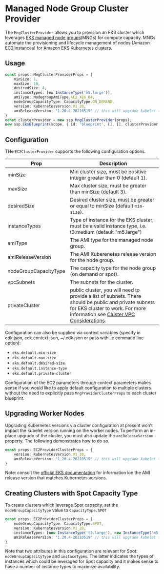 # Managed Node Group Cluster Provider

The `MngClusterProvider` allows you to provision an EKS cluster which leverages [EKS managed node groups](https://docs.aws.amazon.com/eks/latest/userguide/managed-node-groups.html)(MNGs) for compute capacity. MNGs automate the provisioning and lifecycle management of nodes (Amazon EC2 instances) for Amazon EKS Kubernetes clusters.

## Usage 

```typescript
const props: MngClusterProviderProps = {
    minSize: 1,
    maxSize: 10,
    desiredSize: 4,
    instanceTypes: [ew InstanceType('m5.large')],
    amiType: NodegroupAmiType.AL2_X86_64,
    nodeGroupCapacityType: CapacityType.ON_DEMAND,
    version: KubernetesVersion.V1_20,
    amiReleaseVersion: "1.20.4-20210519" // this will upgrade kubelet to 1.20.4
}
const clusterProvider = new ssp.MngClusterProvider(props);
new ssp.EksBlueprint(scope, { id: 'blueprint', [], [], clusterProvider });
```

## Configuration

THe `EC2ClusterProvider` supports the following configuration options. 

| Prop                  | Description |
|-----------------------|-------------|
| minSize               | Min cluster size, must be positive integer greater than 0 (default 1).
| maxSize               | Max cluster size, must be greater than minSize (default 3).
| desiredSize           | Desired cluster size, must be greater or equal to minSize (default `min-size`).
| instanceTypes         | Type of instance for the EKS cluster, must be a valid instance type, i.e. t3.medium (default "m5.large")
| amiType               | The AMI type for the managed node group.
| amiReleaseVersion     | The AMI Kuberenetes release version for the node group.
| nodeGroupCapacityType | The capacity type for the node group (on demand or spot).
| vpcSubnets            | The subnets for the cluster.
| privateCluster        | public cluster, you will need to provide a list of subnets. There should be public and private subnets for EKS cluster to work. For more information see [Cluster VPC Considerations](https://docs.aws.amazon.com/eks/latest/userguide/network_reqs.html).

Configuration can also be supplied via context variables (specify in cdk.json, cdk.context.json, ~/.cdk.json or pass with -c command line option):

- `eks.default.min-size`
- `eks.default.max-size` 
- `eks.default.desired-size`
- `eks.default.instance-type` 
- `eks.default.private-cluster`

Configuration of the EC2 parameters through context parameters makes sense if you would like to apply default configuration to multiple clusters without the need to explicitly pass `MngProviderClusterProps` to each cluster blueprint.

## Upgrading Worker Nodes

Upgrading Kubernetes versions via cluster configuration at present won't impact the kubelet version running on the worker nodes. To perform an in-place upgrade of the cluster, you must also update the `amiReleaseVersion` property. The following demonstrates how to do so.

```typescript
const props: EC2ProviderClusterProps = {
    version: KubernetesVersion.V1_20,
    amiReleaseVersion: "1.20.4-20210519" // this will upgrade kubelet to 1.20.4
}
```

Note: consult the [official EKS documentation](https://docs.aws.amazon.com/eks/latest/userguide/eks-linux-ami-versions.html) for information ion the AMI release version that matches Kubernetes versions.

## Creating Clusters with Spot Capacity Type

To create clusters which leverage Spot capacity, set the `nodeGroupCapacityType` value to `CapacityType.SPOT`

```typescript
const props: EC2ProviderClusterProps = {
    nodeGroupCapacityType: CapacityType.SPOT,
    version: KubernetesVersion.V1_20,
    instanceTypes: [new InstanceType('t3.large'), new InstanceType('m5.large')],
    amiReleaseVersion: "1.20.4-20210519" // this will upgrade kubelet to 1.20.4
}
```

Note that two attributes in this configuration are relevant for Spot: `nodeGroupCapacityType` and `instaceTypes`. The latter indicates the types of instances which could be leveraged for Spot capacity and it makes sense to have a number of instance types to maximize availability.